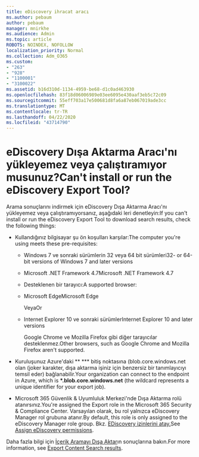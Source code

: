 ```yaml
---
title: eDiscovery ihracat aracı
ms.author: pebaum
author: pebaum
manager: mnirkhe
ms.audience: Admin
ms.topic: article
ROBOTS: NOINDEX, NOFOLLOW
localization_priority: Normal
ms.collection: Adm_O365
ms.custom:
- "263"
- "928"
- "1100001"
- "3100022"
ms.assetid: b16d310d-1134-4959-be68-d1c0ad463930
ms.openlocfilehash: 83f18d06006989e03ee6095e430aaf3eb5c72c09
ms.sourcegitcommit: 55eff703a17e500681d8fa6a87eb067019ade3cc
ms.translationtype: MT
ms.contentlocale: tr-TR
ms.lasthandoff: 04/22/2020
ms.locfileid: "43714790"
---
```

# <a name="cant-install-or-run-the-ediscovery-export-tool"></a><span data-ttu-id="f7234-102">eDiscovery Dışa Aktarma Aracı'nı yükleyemez veya çalıştıramıyor musunuz?</span><span class="sxs-lookup"><span data-stu-id="f7234-102">Can't install or run the eDiscovery Export Tool?</span></span>

<span data-ttu-id="f7234-103">Arama sonuçlarını indirmek için eDiscovery Dışa Aktarma Aracı'nı yükleyemez veya çalıştıramıyorsanız, aşağıdaki leri denetleyin:</span><span class="sxs-lookup"><span data-stu-id="f7234-103">If you can't install or run the eDiscovery Export Tool to download search results, check the following things:</span></span>
  
- <span data-ttu-id="f7234-104">Kullandığınız bilgisayar şu ön koşulları karşılar:</span><span class="sxs-lookup"><span data-stu-id="f7234-104">The computer you're using meets these pre-requisites:</span></span>

  - <span data-ttu-id="f7234-105">Windows 7 ve sonraki sürümlerin 32 veya 64 bit sürümleri</span><span class="sxs-lookup"><span data-stu-id="f7234-105">32- or 64-bit versions of Windows 7 and later versions</span></span>

  - <span data-ttu-id="f7234-106">Microsoft .NET Framework 4.7</span><span class="sxs-lookup"><span data-stu-id="f7234-106">Microsoft .NET Framework 4.7</span></span>

  - <span data-ttu-id="f7234-107">Desteklenen bir tarayıcı:</span><span class="sxs-lookup"><span data-stu-id="f7234-107">A supported browser:</span></span>

  - <span data-ttu-id="f7234-108">Microsoft Edge</span><span class="sxs-lookup"><span data-stu-id="f7234-108">Microsoft Edge</span></span>

    <span data-ttu-id="f7234-109">Veya</span><span class="sxs-lookup"><span data-stu-id="f7234-109">Or</span></span>

  - <span data-ttu-id="f7234-110">Internet Explorer 10 ve sonraki sürümler</span><span class="sxs-lookup"><span data-stu-id="f7234-110">Internet Explorer 10 and later versions</span></span>

    <span data-ttu-id="f7234-111">Google Chrome ve Mozilla Firefox gibi diğer tarayıcılar desteklenmez.</span><span class="sxs-lookup"><span data-stu-id="f7234-111">Other browsers, such as Google Chrome and Mozilla Firefox aren't supported.</span></span>

- <span data-ttu-id="f7234-112">Kuruluşunuz Azure'daki \*\* \*\*\* bitiş noktasına (blob.core.windows.net olan (joker karakter, dışa aktarma işiniz için benzersiz bir tanımlayıcıyı temsil eder) bağlanabilir.</span><span class="sxs-lookup"><span data-stu-id="f7234-112">Your organization can connect to the endpoint in Azure, which is **\*.blob.core.windows.net** (the wildcard represents a unique identifier for your export job).</span></span>

- <span data-ttu-id="f7234-113">Microsoft 365 Güvenlik &amp; Uyumluluk Merkezi'nde Dışa Aktarma rolü atanırsınız.</span><span class="sxs-lookup"><span data-stu-id="f7234-113">You're assigned the Export role in the Microsoft 365 Security &amp; Compliance Center.</span></span> <span data-ttu-id="f7234-114">Varsayılan olarak, bu rol yalnızca eDiscovery Manager rol grubuna atanır.</span><span class="sxs-lookup"><span data-stu-id="f7234-114">By default, this role is only assigned to the eDiscovery Manager role group.</span></span> <span data-ttu-id="f7234-115">Bkz. [EDiscovery izinlerini atay.](https://docs.microsoft.com/office365/securitycompliance/assign-ediscovery-permissions)</span><span class="sxs-lookup"><span data-stu-id="f7234-115">See [Assign eDiscovery permissions](https://docs.microsoft.com/office365/securitycompliance/assign-ediscovery-permissions).</span></span>

<span data-ttu-id="f7234-116">Daha fazla bilgi için [İçerik Aramayı Dışa Aktar](https://docs.microsoft.com/office365/securitycompliance/export-search-results)ın sonuçlarına bakın.</span><span class="sxs-lookup"><span data-stu-id="f7234-116">For more information, see [Export Content Search results](https://docs.microsoft.com/office365/securitycompliance/export-search-results).</span></span>
  